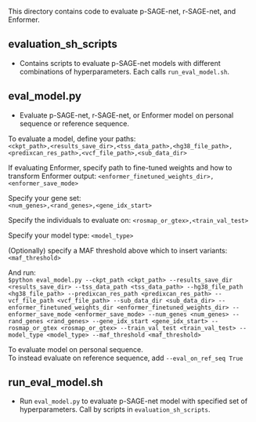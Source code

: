 This directory contains code to evaluate p-SAGE-net, r-SAGE-net, and Enformer. 

## evaluation_sh_scripts
- Contains scripts to evaluate p-SAGE-net models with different combinations of hyperparameters. Each calls `run_eval_model.sh`.

## eval_model.py 
- Evaluate p-SAGE-net, r-SAGE-net, or Enformer model on personal sequence or reference sequence.

To evaluate a model, define your paths:  
 `<ckpt_path>,<results_save_dir>,<tss_data_path>,<hg38_file_path>,<predixcan_res_path>,<vcf_file_path>,<sub_data_dir>`  

If evaluating Enformer, specify path to fine-tuned weights and how to transform Enformer output: 
 `<enformer_finetuned_weights_dir>,<enformer_save_mode>`  
 
Specify your gene set:  
`<num_genes>,<rand_genes>,<gene_idx_start>` 

Specify the individuals to evaluate on: 
`<rosmap_or_gtex>,<train_val_test>`

Specify your model type: 
`<model_type>`

(Optionally) specify a MAF threshold above which to insert variants: 
`<maf_threshold>`

And run:  
`$python eval_model.py --ckpt_path <ckpt_path> --results_save_dir <results_save_dir> --tss_data_path <tss_data_path> --hg38_file_path <hg38_file_path> --predixcan_res_path <predixcan_res_path> --vcf_file_path <vcf_file_path> --sub_data_dir <sub_data_dir> --enformer_finetuned_weights_dir <enformer_finetuned_weights_dir> --enformer_save_mode <enformer_save_mode> --num_genes <num_genes> --rand_genes <rand_genes> --gene_idx_start <gene_idx_start> --rosmap_or_gtex <rosmap_or_gtex> --train_val_test <train_val_test> --model_type <model_type> --maf_threshold <maf_threshold>`

To evaluate model on personal sequence.   
To instead evaluate on reference sequence, add `--eval_on_ref_seq True`

## run_eval_model.sh
- Run `eval_model.py` to evaluate p-SAGE-net model with specified set of hyperparameters. Call by scripts in `evaluation_sh_scripts`.

 
  
